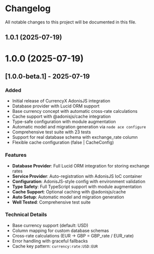 # Changelog

All notable changes to this project will be documented in this file.



## 1.0.1 (2025-07-19)

# 1.0.0 (2025-07-19)

## [1.0.0-beta.1] - 2025-07-19

### Added
- Initial release of CurrencyX AdonisJS integration
- Database provider with Lucid ORM support
- Base currency concept with automatic cross-rate calculations
- Cache support with @adonisjs/cache integration
- Type-safe configuration with module augmentation
- Automatic model and migration generation via `node ace configure`
- Comprehensive test suite with 23 tests
- Support for real database schema with exchange_rate column
- Flexible cache configuration (false | CacheConfig)

### Features
- **Database Provider**: Full Lucid ORM integration for storing exchange rates
- **Service Provider**: Auto-registration with AdonisJS IoC container
- **Configuration**: AdonisJS-style config with environment validation
- **Type Safety**: Full TypeScript support with module augmentation
- **Cache Support**: Optional caching with @adonisjs/cache
- **Auto Setup**: Automatic model and migration generation
- **Well Tested**: Comprehensive test suite

### Technical Details
- Base currency support (default: USD)
- Column mapping for custom database schemas
- Cross-rate calculations (EUR → GBP = GBP_rate / EUR_rate)
- Error handling with graceful fallbacks
- Cache key pattern: `currency:rate:USD:EUR`
